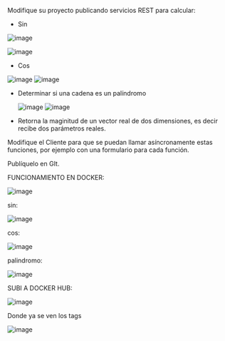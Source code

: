 Modifique su proyecto publicando servicios REST para calcular:

- Sin

![image](https://github.com/danielsperezb/BonoParcialArep/assets/101849347/b176e4a3-6a64-4af9-be35-f6b10a2d1577)

![image](https://github.com/danielsperezb/BonoParcialArep/assets/101849347/def8af36-03b2-4f50-ac4a-c3fb39444166)



- Cos

![image](https://github.com/danielsperezb/BonoParcialArep/assets/101849347/2320080f-ef90-4d01-bb89-ff5c7c6fc0df)
![image](https://github.com/danielsperezb/BonoParcialArep/assets/101849347/1824602d-c4e2-485e-9b61-45b73df055b4)


- Determinar si una cadena es un palíndromo

  ![image](https://github.com/danielsperezb/BonoParcialArep/assets/101849347/1114737d-b2f9-4c09-a39e-80cec0272835)
![image](https://github.com/danielsperezb/BonoParcialArep/assets/101849347/bd27a604-0cec-4e81-a6e5-31f1ea71ff6a)


- Retorna la maginitud de un vector real de dos dimensiones, es decir recibe dos parámetros reales.


Modifique el Cliente para que se puedan llamar asíncronamente estas funciones, por ejemplo con una formulario para cada función.



Publíquelo en GIt.


FUNCIONAMIENTO EN DOCKER:


![image](https://github.com/danielsperezb/BonoParcialArep/assets/101849347/1953a4df-99b8-4126-ab37-fd1e38419c3d)

sin:

![image](https://github.com/danielsperezb/BonoParcialArep/assets/101849347/5c210e27-01e0-4c42-8d34-6859508b0ba7)


cos:

![image](https://github.com/danielsperezb/BonoParcialArep/assets/101849347/5caa9b28-e076-4c54-bba8-2824e6e5ae03)

palindromo:

![image](https://github.com/danielsperezb/BonoParcialArep/assets/101849347/f92fc527-ac66-4c5f-b658-0ffe9fa13884)


SUBI A DOCKER HUB:

![image](https://github.com/danielsperezb/BonoParcialArep/assets/101849347/91042833-d1f3-479e-bb2a-b29f4224db60)

Donde ya se ven los tags

![image](https://github.com/danielsperezb/BonoParcialArep/assets/101849347/b50c33c4-b25f-47a7-9fe3-e3db03fd25d3)





